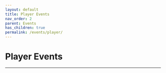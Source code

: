 ```yaml
---
layout: default
title: Player Events
nav_order: 2
parent: Events
has_children: true
permalink: /events/player/
---
```


# Player Events

---
